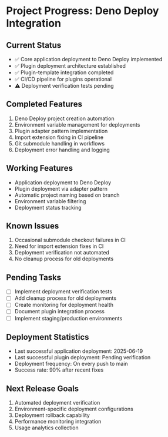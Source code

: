 # Project Progress: Deno Deploy Integration

## Current Status
- ✅ Core application deployment to Deno Deploy implemented
- ✅ Plugin deployment architecture established
- ✅ Plugin-template integration completed
- ✅ CI/CD pipeline for plugins operational
- ⚠️ Deployment verification tests pending

## Completed Features
1. Deno Deploy project creation automation
2. Environment variable management for deployments
3. Plugin adapter pattern implementation
4. Import extension fixing in CI pipeline
5. Git submodule handling in workflows
6. Deployment error handling and logging

## Working Features
- Application deployment to Deno Deploy
- Plugin deployment via adapter pattern
- Automatic project naming based on branch
- Environment variable filtering
- Deployment status tracking

## Known Issues
1. Occasional submodule checkout failures in CI
2. Need for import extension fixes in CI
3. Deployment verification not automated
4. No cleanup process for old deployments

## Pending Tasks
- [ ] Implement deployment verification tests
- [ ] Add cleanup process for old deployments
- [ ] Create monitoring for deployment health
- [ ] Document plugin integration process
- [ ] Implement staging/production environments

## Deployment Statistics
- Last successful application deployment: 2025-06-19
- Last successful plugin deployment: Pending verification
- Deployment frequency: On every push to main
- Success rate: 90% after recent fixes

## Next Release Goals
1. Automated deployment verification
2. Environment-specific deployment configurations
3. Deployment rollback capability
4. Performance monitoring integration
5. Usage analytics collection
